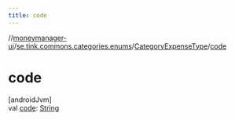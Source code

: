 ```yaml
---
title: code
---
```

//[moneymanager-ui](../../../index.html)/[se.tink.commons.categories.enums](../index.html)/[CategoryExpenseType](index.html)/[code](code.html)



# code



[androidJvm]\
val [code](code.html): [String](https://kotlinlang.org/api/latest/jvm/stdlib/kotlin/-string/index.html)




